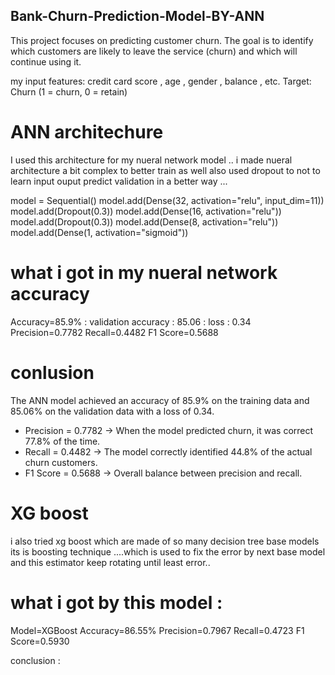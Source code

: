   ## Bank-Churn-Prediction-Model-BY-ANN
  
This project focuses on predicting customer churn. The goal is to identify which customers are likely to leave the service (churn) and which will continue using it.

my input features: credit card score , age , gender , balance , etc.
Target: Churn (1 = churn, 0 = retain)

  # ANN architechure
  
I used this architecture for  my nueral  network model .. i made nueral architecture 
a bit complex to better train as well also used dropout to not to learn  input ouput 
predict validation in a better way ...


model = Sequential()
model.add(Dense(32, activation="relu", input_dim=11))
model.add(Dropout(0.3))
model.add(Dense(16, activation="relu"))
model.add(Dropout(0.3))
model.add(Dense(8, activation="relu"))
model.add(Dense(1, activation="sigmoid"))

# what i got in my nueral network accuracy 

Accuracy=85.9% :  validation accuracy : 85.06 : loss : 0.34 
Precision=0.7782
Recall=0.4482
F1 Score=0.5688

# conlusion 

The ANN model achieved an accuracy of 85.9% on the training data 
and 85.06% on the validation data with a loss of 0.34. 

- Precision = 0.7782 → When the model predicted churn, it was correct 77.8% of the time.
- Recall = 0.4482 → The model correctly identified 44.8% of the actual churn customers.
- F1 Score = 0.5688 → Overall balance between precision and recall.


  
# XG boost 
  
i also tried xg boost which are made of so many  decision tree base models 
its is boosting technique ....which is used to fix the error by next base model 
and this estimator keep rotating until least error..

#  what i got by this  model  :

Model=XGBoost
Accuracy=86.55%
Precision=0.7967
Recall=0.4723
F1 Score=0.5930

conclusion : 
